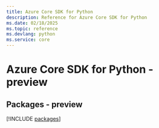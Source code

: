 ```yaml
---
title: Azure Core SDK for Python
description: Reference for Azure Core SDK for Python
ms.date: 02/18/2025
ms.topic: reference
ms.devlang: python
ms.service: core
---
```

# Azure Core SDK for Python - preview
## Packages - preview
[!INCLUDE [packages](core-index.md)]